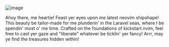 ![image](https://github.com/spcbfr/scallywag/assets/77839865/daaf7d8e-41ba-4f4b-ad25-ca3b2045ab0d)

Ahoy there, me heartie! Feast yer eyes upon me latest neovim shipshape! This beauty be tailor-made for me plunderin' in the Laravel seas, where I be spendin' most o' me time. Crafted on the foundations of kickstart.nvim, feel free to cast yer gaze and "liberate" whatever be ticklin' yer fancy! Arrr, may ye find the treasures hidden within!
